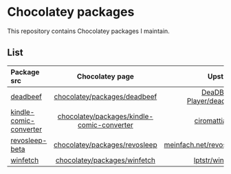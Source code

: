 # Chocolatey packages
This repository contains Chocolatey packages I maintain.
## List
| Package src | Chocolatey page | Upstream |
|:-------------|:------:|-------------:|
| [deadbeef](deadbeef/) | [chocolatey/packages/deadbeef](https://chocolatey.org/packages/deadbeef) | [DeaDBeeF-Player/deadbeef](https://github.com/DeaDBeeF-Player/deadbeef) | 
[kindle-comic-converter](kindle-comic-converter/) | [chocolatey/packages/kindle-comic-converter](https://chocolatey.org/packages/kindle-comic-converter) |[ciromattia/kcc](https://github.com/ciromattia/kcc) |
| [revosleep-beta](revosleep-beta/) | [chocolatey/packages/revosleep](https://chocolatey.org/packages/revosleep) |[meinfach.net/revosleep](https://www.meinfach.net/revosleep/) |
| [winfetch](winfetch/) | [chocolatey/packages/winfetch](https://chocolatey.org/packages/winfetch) |[lptstr/winfetch](https://github.com/lptstr/winfetch) |